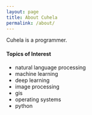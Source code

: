 ```yaml
---
layout: page
title: About Cuhela
permalink: /about/
---
```


Cuhela is a programmer.

#### Topics of Interest

* natural language processing
* machine learning
* deep learning
* image processing
* gis
* operating systems
* python

